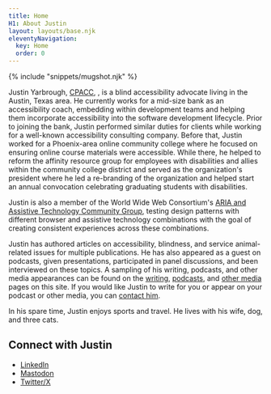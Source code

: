 ```yaml
---
title: Home
H1: About Justin
layout: layouts/base.njk
eleventyNavigation:
  key: Home
  order: 0
---
```

{% include "snippets/mugshot.njk" %}

Justin Yarbrough, [CPACC](https://www.accessibilityassociation.org/s/certified-professional), , is a blind accessibility advocate living in the Austin, Texas area. He currently works for a mid-size bank as an accessibility coach, embedding within development teams and helping them incorporate accessibility into the software development lifecycle. Prior to joining the bank, Justin performed similar duties for clients while working for a well-known accessibility consulting company. Before that, Justin worked for a Phoenix-area online community college where he focused on ensuring online course materials were accessible. While there, he helped to reform the affinity resource group for employees with disabilities and allies within the community college district and served as the organization's president where he led a re-branding of the organization and helped start an annual convocation celebrating graduating students with disabilities.

Justin is also a member of the World Wide Web Consortium's [ARIA and Assistive Technology Community Group](https://www.w3.org/community/aria-at/), testing design patterns with different browser and assistive technology combinations with the goal of creating consistent experiences across these combinations.

Justin has authored articles on accessibility, blindness, and service animal-related issues for multiple publications. He has also appeared as a guest on podcasts, given presentations, participated in panel discussions, and been interviewed on these topics. A sampling of his writing, podcasts, and other media appearances can be found on the [writing](/writing), [podcasts](/podcasts), and [other media](/media) pages on this site. If you would like Justin to write for you or appear on your podcast or other media, you can [contact him](/contact).

In his spare time, Justin enjoys sports and travel. He lives with his wife, dog, and three cats.

## Connect with Justin

- [LinkedIn](https://www.linkedin.com/in/justin-yarbrough)
- [Mastodon](https://dragonscave.space/@jyarbrough)
- [Twitter/X](https://twitter.com/fatelvis04)